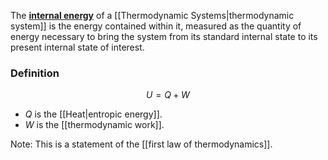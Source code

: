 The [**internal energy**](https://en.wikipedia.org/wiki/Internal_energy) of a [[Thermodynamic Systems\|thermodynamic system]] is the energy contained within it, measured as the quantity of energy necessary to bring the system from its standard internal state to its present internal state of interest.

### Definition
$$U = Q + W$$
- $Q$ is the [[Heat\|entropic energy]].
 - $W$ is the [[thermodynamic work]].

Note: This is a statement of the [[first law of thermodynamics]].
